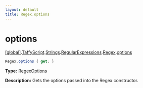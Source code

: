 ```yaml
---
layout: default
title: Regex.options
---
```


# options

[\[global\]]({{site.baseurl}}/docs/).[TaffyScript]({{site.baseurl}}/docs/TaffyScript/).[Strings]({{site.baseurl}}/docs/TaffyScript/Strings/).[RegularExpressions]({{site.baseurl}}/docs/TaffyScript/Strings/RegularExpressions/).[Regex]({{site.baseurl}}/docs/TaffyScript/Strings/RegularExpressions/Regex/).[options]({{site.baseurl}}/docs/TaffyScript/Strings/RegularExpressions/Regex/options/)

```cs
Regex.options { get; }
```

**Type:** [RegexOptions](https://docs.microsoft.com/en-us/dotnet/api/system.text.regularexpressions.regexoptions)

**Description:** Gets the options passed into the Regex constructor.
